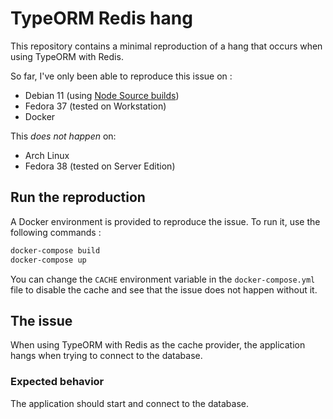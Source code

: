# TypeORM Redis hang
This repository contains a minimal reproduction of a hang that occurs when using TypeORM with Redis.

So far, I've only been able to reproduce this issue on :
- Debian 11 (using [Node Source builds](https://github.com/nodesource/distributions#deb))
- Fedora 37 (tested on Workstation)
- Docker

This *does not happen* on:
- Arch Linux
- Fedora 38 (tested on Server Edition)

## Run the reproduction
A Docker environment is provided to reproduce the issue. To run it, use the following commands :
```bash
docker-compose build
docker-compose up
```

You can change the `CACHE` environment variable in the `docker-compose.yml` file to disable the cache and see that the issue does not happen without it.

## The issue
When using TypeORM with Redis as the cache provider, the application hangs when trying to connect to the database.

### Expected behavior
The application should start and connect to the database.